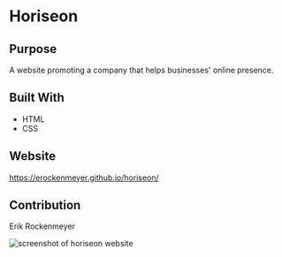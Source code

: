 # Horiseon

## Purpose
A website promoting a company that helps businesses' online presence.

## Built With
* HTML
* CSS

## Website 
https://erockenmeyer.github.io/horiseon/

## Contribution
Erik Rockenmeyer

![screenshot of horiseon website](https://user-images.githubusercontent.com/94813971/153721103-1ab1b23f-f90e-4ca9-91ab-0f1c880cd686.png)
